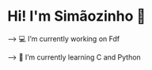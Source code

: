 # Hi! I'm Simãozinho 👋


--> :computer: I’m currently working on Fdf

--> :seedling: I’m currently learning C and Python
